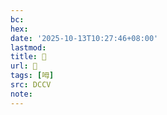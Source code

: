 ```yaml
---
bc:
hex:
date: '2025-10-13T10:27:46+08:00'
lastmod:
title: 􄂟
url: 􄂟
tags: [呣]
src: DCCV
note:
---
```

